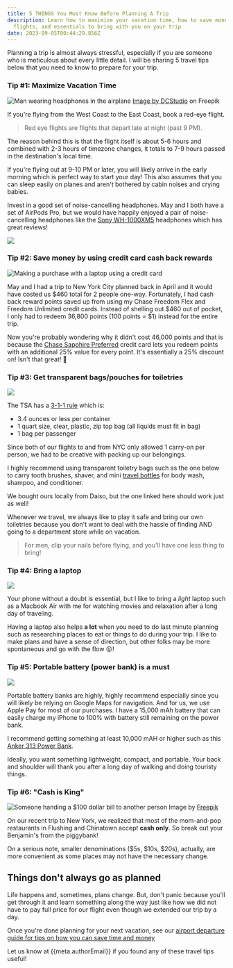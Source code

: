 ```yaml
---
title: 5 THINGS You Must Know Before Planning A Trip
description: Learn how to maximize your vacation time, how to save money on your
  flights, and essentials to bring with you on your trip
date: 2023-09-05T00:44:29.856Z
---
```

Planning a trip is almost always stressful, especially if you are someone who is meticulous about every little detail. I will be sharing 5 travel tips below that you need to know to prepare for your trip.

### Tip #1: Maximize Vacation Time

![Man wearing headphones in the airplane](/blog/images/uploads/man-wearing-headphones-in-the-airplane.jpg "Man wearing headphones in the airplane")
<a href="https://www.freepik.com/free-photo/entrepreneur-talking-videocall-conference-airplane-flying-economy-class-using-online-remote-teleconference-call-laptop-travelling-with-internet-meeting_28175510.htm#query=headphones%20airplane&position=11&from_view=search&track=ais">Image by DCStudio</a> on Freepik

If you're flying from the West Coast to the East Coast, book a red-eye flight.

> Red eye flights are flights that depart late at night (past 9 PM).

The reason behind this is that the flight itself is about 5-6 hours and combined with 2-3 hours of timezone changes, it totals to 7-9 hours passed in the destination's local time. 

If you're flying out at 9-10 PM or later, you will likely arrive in the early morning which is perfect way to start your day! This also assumes that you can sleep easily on planes and aren't bothered by cabin noises and crying babies. 

Invest in a good set of noise-cancelling headphones. May and I both have a set of AirPods Pro, but we would have happily enjoyed a pair of noise-cancelling headphones like the [Sony WH-1000XM5](https://amzn.to/3sDTRAz) headphones which has great reviews!

<a href="https://www.amazon.com/Sony-WH-1000XM5-Headphones-Hands-Free-WH1000XM5/dp/B0BXYCS74H?keywords=sony%2Bwh-1000xm5&qid=1693814090&sbo=RZvfv%2F%2FHxDF%2BO5021pAnSA%3D%3D&sprefix=sony%2B%2Caps%2C152&sr=8-3&th=1&linkCode=li3&tag=budgetconsc07-20&linkId=a2f2096f6f2fb00ec60e72be069a8c5b&language=en_US&ref_=as_li_ss_il" target="_blank"><img border="0" src="//ws-na.amazon-adsystem.com/widgets/q?_encoding=UTF8&ASIN=B0BXYCS74H&Format=_SL250_&ID=AsinImage&MarketPlace=US&ServiceVersion=20070822&WS=1&tag=budgetconsc07-20&language=en_US" ></a><img src="https://ir-na.amazon-adsystem.com/e/ir?t=budgetconsc07-20&language=en_US&l=li3&o=1&a=B0BXYCS74H" width="1" height="1" border="0" alt="" style="border:none !important; margin:0px !important;" />

### Tip #2: Save money by using credit card cash back rewards
![Making a purchase with a laptop using a credit card](/blog/images/uploads/purchasing-online-with-credit-card-using-laptop.jpg "Making a purchase with a laptop using a credit card")

May and I had a trip to New York City planned back in April and it would have costed us $460 total for 2 people one-way. Fortunately, I had cash back reward points saved up from using my Chase Freedom Flex and Freedom Unlimited credit cards. Instead of shelling out $460 out of pocket, I only had to redeem 36,800 points (100 points = $1) instead for the entire trip. 

Now you're probably wondering why it didn't cost 46,000 points and that is because the [Chase Sapphire Preferred](https://www.referyourchasecard.com/6j/OCD838ZVKE) credit card lets you redeem points with an additional 25% value for every point. It's essentially a 25% discount on! Isn't that great! 🤠

### Tip #3: Get transparent bags/pouches for toiletries

<a href="https://www.amazon.com/Toiletry-Packism-Approved-Cosmetic-Compliant/dp/B07Z8QZPMG?keywords=airport+liquid+travel+bag&qid=1693808632&sprefix=airport+liquid+%2Caps%2C159&sr=8-3&linkCode=li3&tag=budgetconsc07-20&linkId=93c28a4cf8c5e59f731ae228ebbba5dd&language=en_US&ref_=as_li_ss_il" target="_blank"><img border="0" src="//ws-na.amazon-adsystem.com/widgets/q?_encoding=UTF8&ASIN=B07Z8QZPMG&Format=_SL250_&ID=AsinImage&MarketPlace=US&ServiceVersion=20070822&WS=1&tag=budgetconsc07-20&language=en_US" ></a><img src="https://ir-na.amazon-adsystem.com/e/ir?t=budgetconsc07-20&language=en_US&l=li3&o=1&a=B07Z8QZPMG" width="1" height="1" border="0" alt="" style="border:none !important; margin:0px !important;" />

The TSA has a [3-1-1 rule](https://www.tsa.gov/travel/travel-tips/travel-checklist) which is:
- 3.4 ounces or less per container
- 1 quart size, clear, plastic, zip top bag (all liquids must fit in bag)
- 1 bag per passenger

Since both of our flights to and from NYC only allowed 1 carry-on per person, we had to be creative with packing up our belongings. 

I highly recommend using transparent toiletry bags such as the one below to carry tooth brushes, shaver, and mini [travel bottles](https://amzn.to/45MOhu2) for body wash, shampoo, and conditioner. 

We bought ours locally from Daiso, but the one linked here should work just as well! 



Whenever we travel, we always like to play it safe and bring our own toiletries because you don't want to deal with the hassle of finding AND going to a department store while on vacation. 

> For men, clip your nails before flying, and you'll have one less thing to bring!

### Tip #4: Bring a laptop

<a href="https://www.amazon.com/Apple-2023-MacBook-Laptop-chip/dp/B0CDJRL5RZ?crid=1FFG2JO0SNCEQ&keywords=macbook%2Bair&qid=1693876661&sprefix=macbook%2Bai%2Caps%2C194&sr=8-2&ufe=app_do%3Aamzn1.fos.765d4786-5719-48b9-b588-eab9385652d5&th=1&linkCode=li3&tag=budgetconsc07-20&linkId=ac907c297075b4895309dd454f365655&language=en_US&ref_=as_li_ss_il" target="_blank"><img border="0" src="//ws-na.amazon-adsystem.com/widgets/q?_encoding=UTF8&ASIN=B0CDJRL5RZ&Format=_SL250_&ID=AsinImage&MarketPlace=US&ServiceVersion=20070822&WS=1&tag=budgetconsc07-20&language=en_US" ></a><img src="https://ir-na.amazon-adsystem.com/e/ir?t=budgetconsc07-20&language=en_US&l=li3&o=1&a=B0CDJRL5RZ" width="1" height="1" border="0" alt="" style="border:none !important; margin:0px !important;" />

Your phone without a doubt is essential, but I like to bring a *light* laptop such as a Macbook Air with me for watching movies and relaxation after a long day of traveling. 

Having a laptop also helps **a lot** when you need to do last minute planning such as researching places to eat or things to do during your trip. I like to make plans and have a sense of direction, but other folks may be more spontaneous and go with the flow 😝!

### Tip #5: Portable battery (power bank) is a must

<a href="https://www.amazon.com/Anker-Ultra-Compact-High-Speed-VoltageBoost-Technology/dp/B07QXV6N1B?crid=3IL6S6ETL8ICZ&keywords=portable%2Bbattery&qid=1693875354&sprefix=portable%2Bbatt%2Caps%2C188&sr=8-4&th=1&linkCode=li3&tag=budgetconsc07-20&linkId=968bbc7d9832016283ca8208149a26d5&language=en_US&ref_=as_li_ss_il" target="_blank"><img border="0" src="//ws-na.amazon-adsystem.com/widgets/q?_encoding=UTF8&ASIN=B07QXV6N1B&Format=_SL250_&ID=AsinImage&MarketPlace=US&ServiceVersion=20070822&WS=1&tag=budgetconsc07-20&language=en_US" ></a><img src="https://ir-na.amazon-adsystem.com/e/ir?t=budgetconsc07-20&language=en_US&l=li3&o=1&a=B07QXV6N1B" width="1" height="1" border="0" alt="" style="border:none !important; margin:0px !important;" />

Portable battery banks are highly, highly recommend especially since you will likely be relying on Google Maps for navigation. And for us, we use Apple Pay for most of our purchases. I have a 15,000 mAh battery that can easily charge my iPhone to 100% with battery still remaining on the power bank. 

I recommend getting something at least 10,000 mAH or higher such as this [Anker 313 Power Bank](https://amzn.to/3r2wkcb). 

Ideally, you want something lightweight, compact, and portable. Your back and shoulder will thank you after a long day of walking and doing touristy things.

### Tip #6: "Cash is King"

![Someone handing a $100 dollar bill to another person](/blog/images/uploads/handing-100-dollar-bill-to-someone.jpg "Someone handing a $100 dollar bill to another person")
Image by <a href="https://www.freepik.com/free-photo/man-servant-getting-payed-by-owner_30118255.htm#query=buying%20with%20cash&position=19&from_view=search&track=ais">Freepik</a>

On our recent trip to New York, we realized that most of the mom-and-pop restaurants in Flushing and Chinatown accept **cash only**. So break out your Benjamin's from the piggybank! 

On a serious note, smaller denominations ($5s, $10s, $20s), actually, are more convenient as some places may not have the necessary change.

## Things don't always go as planned

Life happens and, sometimes, plans change. But, don't panic because you'll get through it and learn something along the way just like how we did not have to pay full price for our flight even though we extended our trip by a day.

Once you're done planning for your next vacation, see our [airport departure guide for tips on how you can save time and money](/blog/airport-departure-guide-4-ways-to-save-time-and-money/)

Let us know at {{meta.authorEmail}} if you found any of these travel tips useful!